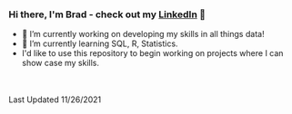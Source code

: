 ### Hi there, I'm Brad - check out my [LinkedIn](https://www.linkedin.com/in/bradley-weil-632773120/) 👋

- 🔭 I’m currently working on developing my skills in all things data!
- 🌱 I’m currently learning SQL, R, Statistics. 
- I'd like to use this repository to begin working on projects where I can show case my skills. 
<!--
**bradleyweil/bradleyweil** is a ✨ _special_ ✨ repository because its `README.md` (this file) appears on your GitHub profile.

Here are some ideas to get you started:

- 🔭 I’m currently working on developing my skills in all things data!
- 🌱 I’m currently learning SQL, R, Statistics. 
- 👯 I’m looking to collaborate on ...
- 🤔 I’m looking for help with ...
- 💬 Ask me about ...
- 📫 How to reach me: ...
- 😄 Pronouns: ...
- ⚡ Fun fact: ...
-->
<br />
<br />
Last Updated 11/26/2021
